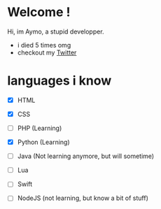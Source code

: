 # Welcome !

Hi, im Aymo, a stupid developper.

- i died 5 times omg
- checkout my [Twitter](https://twitter.com/NotAymo)
# languages i know
- [x] HTML
- [x] CSS
- [ ] PHP (Learning)
- [x] Python (Learning)
- [ ] Java (Not learning anymore, but will sometime)
- [ ] Lua
- [ ] Swift
- [ ] NodeJS (not learning, but know a bit of stuff)
  
